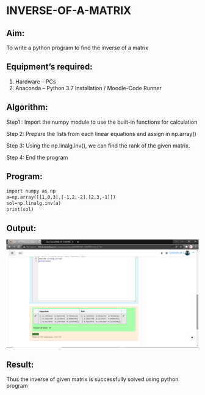 # INVERSE-OF-A-MATRIX
## Aim:
To write a python program to find the inverse of a matrix
## Equipment’s required:
1. 	Hardware – PCs
2. 	Anaconda – Python 3.7 Installation / Moodle-Code Runner
## Algorithm:
Step1 :
Import the numpy module to use the built-in functions for calculation

Step 2:
Prepare the lists from each linear equations and assign in np.array()

Step 3:
Using the np.linalg.inv(), we can find the rank of the given matrix.

Step 4:
End the program

## Program:
```
import numpy as np
a=np.array([[1,0,3],[-1,2,-2],[2,3,-1]])
sol=np.linalg.inv(a)
print(sol)
```
## Output:
![output](output.png)
## Result:
Thus the inverse of given matrix is successfully solved using python program

